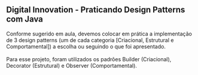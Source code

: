 <h2>Digital Innovation - Praticando Design Patterns com Java</h2>

Conforme sugerido em aula, devemos colocar em prática a implementação de 3 design patterns (um de cada categoria [Criacional, Estrutural e Comportamental]) a escolha ou seguindo o que foi apresentado.
<br/><br/>
Para esse projeto, foram utilizados os padrões Builder (Criacional), Decorator (Estrutural) e Observer (Comportamental).
